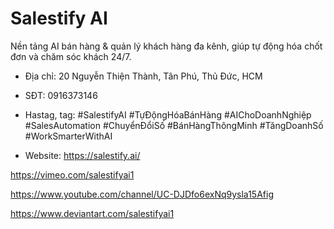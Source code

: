 # Salestify AI

Nền tảng AI bán hàng & quản lý khách hàng đa kênh, giúp tự động hóa chốt đơn và chăm sóc khách 24/7.

- Địa chỉ: 20 Nguyễn Thiện Thành, Tân Phú, Thủ Đức, HCM

- SĐT: 0916373146

- Hastag, tag: #SalestifyAI #TựĐộngHóaBánHàng #AIChoDoanhNghiệp #SalesAutomation #ChuyểnĐổiSố #BánHàngThôngMinh #TăngDoanhSố #WorkSmarterWithAI

- Website: https://salestify.ai/

https://vimeo.com/salestifyai1

https://www.youtube.com/channel/UC-DJDfo6exNq9ysla15Afig

https://www.deviantart.com/salestifyai1
